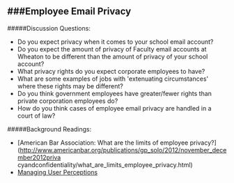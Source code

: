 ###Employee Email Privacy
-------------------------
#####Discussion Questions:
  * Do you expect privacy when it comes to your school email account?
  * Do you expect the amount of privacy of Faculty email accounts at Wheaton to be different than the amount of privacy of your school account?
  * What privacy rights do you expect corporate employees to have?
  * What are some examples of jobs with 'extenuating circumstances' where these rights may be different?
  * Do you think government employees have greater/fewer rights than private corporation employees do?
  * How do you think cases of employee email privacy are handled in a court of law?

#####Background Readings:
* [American Bar Association: What are the limits of employee privacy?](http://www.americanbar.org/publications/gp_solo/2012/november_december2012priva
cyandconfidentiality/what_are_limits_employee_privacy.html)
* [Managing User Perceptions](http://delivery.acm.org/10.1145/220000/219678/p40-weisband.pdf?ip=155.47.177.118&id=219678&acc=ACTIVE%20SERVICE&key=AA86BE8B6928DDC7%2E9E3C8D4A3D49DF70%2E4D4702B0C3E38B35%2E4D4702B0C3E38B35&CFID=647629694&CFTOKEN=48136781&__acm__=1427143820_1b29879c92eb5afdcfc236d9ea8a351c)
